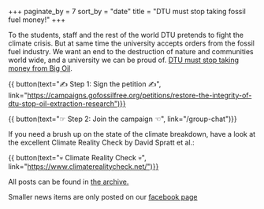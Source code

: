 +++
paginate_by = 7
sort_by = "date"
title = "DTU must stop taking fossil fuel money!"
+++

To the students, staff and the rest of the world DTU pretends to fight the climate crisis. But at same time the university accepts orders from the fossil fuel industry. 
We want an end to the destruction of nature and communities world wide, and a university we can be proud of. [DTU must stop taking money from Big Oil](https://fossilfreeresearch.com/letter/).

{{ button(text="✍️ Step 1: Sign the petition ✍️", link="https://campaigns.gofossilfree.org/petitions/restore-the-integrity-of-dtu-stop-oil-extraction-research")}}


{{ button(text="☞ Step 2: Join the campaign ☜", link="/group-chat")}}

If you need a brush up on the state of the climate breakdown, have a look at the excellent Climate Reality Check by David Spratt et al.:

{{ button(text="💀 Climate Reality Check 💀", link="https://www.climaterealitycheck.net/")}}

All posts can be found in [the archive.](/posts/)

Smaller news items are only posted on our [facebook page](https://facebook.com/DivestDTU/)